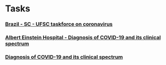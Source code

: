 # Tasks

### [Brazil - SC - UFSC taskforce on coronavirus](https://ine.ufsc.br/2020/03/24/forca-tarefa-de-professores-da-computacao-da-ufsc-desenvolvedores-voluntarios-e-um-grupo-europeu-na-corrida-contra-o-coronavirus/)

### [Albert Einstein Hospital - Diagnosis of COVID-19 and its clinical spectrum](https://www.kaggle.com/dataset/e626783d4672f182e7870b1bbe75fae66bdfb232289da0a61f08c2ceb01cab01)

### [Diagnosis of COVID-19 and its clinical spectrum](https://www.kaggle.com/dataset/e626783d4672f182e7870b1bbe75fae66bdfb232289da0a61f08c2ceb01cab01/version/7#)